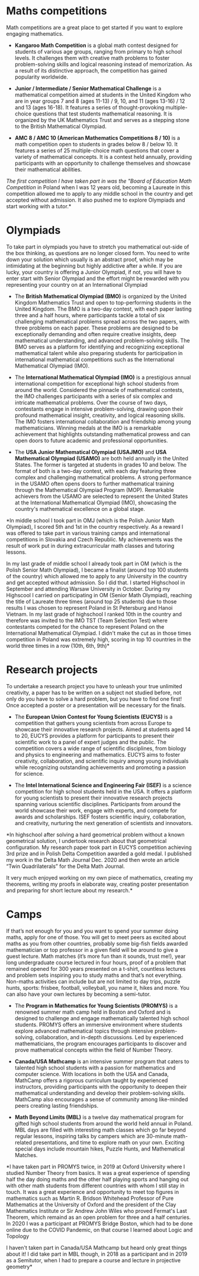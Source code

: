 # Maths competitions

Math competitions are a great place to get started if you want to explore engaging mathematics.

- **Kangaroo Math Competition** is a global math contest designed for students of various age groups, ranging from primary to high school levels. It challenges them with creative math problems to foster problem-solving skills and logical reasoning instead of memorization. As a result of its distinctive approach, the competition has gained popularity worldwide.

- **Junior / Intermediate / Senior Mathematical Challenge** is a mathematical competition aimed at students in the United Kingdom who are in year groups 7 and 8 (ages 11-13) / 9, 10, and 11 (ages 13-16) / 12 and 13 (ages 16-18). It features a series of thought-provoking multiple-choice questions that test students mathematical reasoning. It is organized by the UK Mathematics Trust and serves as a stepping stone to the British Mathematical Olympiad.

- **AMC 8 / AMC 10 (American Mathematics Competitions 8 / 10)**  is a math competition open to students in grades below 8 / below 10. It features a series of 25 multiple-choice math questions that cover a variety of mathematical concepts. It is a contest held annually, providing participants with an opportunity to challenge themselves and showcase their mathematical abilities.

*The first competition I have taken part in was the "Board of Education Math Competition* in Poland when I was 12 years old, becoming a Laureate in this competition allowed me to apply to any middle school in the country and get accepted without admission. It also pushed me to explore Olympiads and start working with a tutor.*

# Olympiads 

To take part in olympiads you have to stretch you mathematical out-side of the box thinking, as questions are no longer closed form. You need to write down your solution which usually is an abstract proof, which may be intimidating at the beginning but highly addictive after a while. If you are lucky, your country is offering a Junior Olympiad, if not, you will have to enter start with Senior Olympiad and the effort might be rewarded with you representing your country on at an International Olympiad

- The **British Mathematical Olympiad (BMO)** is organized by the United Kingdom Mathematics Trust and open to top-performing students in the United Kingdom. The BMO is a two-day contest, with each paper lasting three and a half hours, where participants tackle a total of six challenging mathematical problems spread across the two papers, with three problems on each paper. These problems are designed to be exceptionally demanding and often require creative insights, deep mathematical understanding, and advanced problem-solving skills. The BMO serves as a platform for identifying and recognizing exceptional mathematical talent while also preparing students for participation in international mathematical competitions such as the International Mathematical Olympiad (IMO).

- The **International Mathematical Olympiad (IMO)** is a prestigious annual international competition for exceptional high school students from around the world. Considered the pinnacle of mathematical contests, the IMO challenges participants with a series of six complex and intricate mathematical problems. Over the course of two days, contestants engage in intensive problem-solving, drawing upon their profound mathematical insight, creativity, and logical reasoning skills. The IMO fosters international collaboration and friendship among young mathematicians. Winning medals at the IMO is a remarkable achievement that highlights outstanding mathematical prowess and can open doors to future academic and professional opportunities.

- The **USA Junior Mathematical Olympiad (USAJMO)** and **USA Mathematical Olympiad (USAMO)** are both held annually in the United States. The former is targeted at students in grades 10 and below. The format of both is a two-day contest, with each day featuring three complex and challenging mathematical problems. A strong performance in the USAMO often opens doors to further mathematical training through the Mathematical Olympiad Program (MOP). Remarkable achievers from the USAMO are selected to represent the United States at the International Mathematical Olympiad (IMO), showcasing the country's mathematical excellence on a global stage.

*In middle school I took part in OMJ (which is the Polish Junior Math Olympiad), I scored 5th and 1st in the country respectively. As a reward I was offered to take part in various training camps and international competitions in Slovakia and Czech Republic. My achievements was the result of work put in during extracurricular math classes and tutoring lessons.

In my last grade of middle school I already took part in OM (which is the Polish Senior Math Olympiad), I became a finalist (around top 100 students of the country) which allowed me to apply to any University in the country and get accepted without admission. So I did that. I started Highschool in September and attending Warsaw University in October. During my Highscool I carried on participating in OM (Senior Math Olympiad), reaching the title of Laureate three times (around top 25 students) due to those results I was chosen to represent Poland in St Petersburg and Hanoi Vietnam. In my last grade of highschool I ranked 10th in the country and therefore was invited to the IMO TST (Team Selection Test) where contestants competed for the chance to represent Poland on the International Mathematical Olympiad. I didn't make the cut as in those times competition in Poland was extremely high, scoring in top 10 countries in the world three times in a row (10th, 6th, 9th)*

# Research projects

To undertake a research project you have to unleash your true unlimited creativity, a paper has to be written on a subject not studied before, not only do you have to solve a hard problem, but you have to find one first! Once accepted a poster or a presentation will be necessary for the finals.

- The **European Union Contest for Young Scientists (EUCYS)** is a competition that gathers young scientists from across Europe to showcase their innovative research projects. Aimed at students aged 14 to 20, EUCYS provides a platform for participants to present their scientific work to a panel of expert judges and the public. The competition covers a wide range of scientific disciplines, from biology and physics to engineering and mathematics. EUCYS aims to foster creativity, collaboration, and scientific inquiry among young individuals while recognizing outstanding achievements and promoting a passion for science.

- The **Intel International Science and Engineering Fair (ISEF)** is a science competition for high school students held in the USA. It offers a platform for young scientists to present their innovative research projects spanning various scientific disciplines. Participants from around the world showcase their work, engage with experts, and compete for awards and scholarships. ISEF fosters scientific inquiry, collaboration, and creativity, nurturing the next generation of scientists and innovators.


*In highschool after solving a hard geometrical problem without a known geometrical solution, I undertook research about that geometrical configuration. My research paper took part in EUCYS competition achieving 3rd prize and in Polish Delta Competition awarded a gold medal. I published my work in the Delta Math Journal Dec. 2020 and then wrote an article “Twin Quadrilaterals” for the Delta Math Journal.

It very much enjoyed working on my own piece of mathematics, creating my theorems, writing my proofs in elaborate way, creating poster presentation and preparing for short lecture about my research.*




# Camps

If that’s not enough for you and you want to spend your summer doing maths, apply for one of those. You will get to meet peers as excited about maths as you from other countries, probably some big-fish fields awarded mathematician or top professor in a given field will be around to give a guest lecture. Math matches (it’s more fun than it sounds, trust me!), year long undergraduate course lectured in four hours, proof of a problem that remained opened for 300 years presented on a t-shirt, countless lectures and problem sets inspiring you to study maths and that’s not everything. Non-maths activities can include but are not limited to day trips, puzzle hunts, sports: frisbee, football, volleyball, you name it, hikes and more. You can also have your own lectures by becoming a semi-tutor.

- The **Program in Mathematics for Young Scientists (PROMYS)** is a renowned summer math camp held in Boston and Oxford and is designed to challenge and engage mathematically talented high school students. PROMYS offers an immersive environment where students explore advanced mathematical topics through intensive problem-solving, collaboration, and in-depth discussions. Led by experienced mathematicians, the program encourages participants to discover and prove mathematical concepts within the field of Number Theory.

- **Canada/USA Mathcamp** is an intensive summer program that caters to talented high school students with a passion for mathematics and computer science. With locations in both the USA and Canada, MathCamp offers a rigorous curriculum taught by experienced instructors, providing participants with the opportunity to deepen their mathematical understanding and develop their problem-solving skills. MathCamp also encourages a sense of community among like-minded peers creating lasting friendships.

- **Math Beyond Limits (MBL)** is a twelve day mathematical program for gifted high school students from around the world held annual in Poland. MBL days are filled with interesting math classes which go far beyond regular lessons, inspiring talks by campers which are 30-minute math-related presentations, and time to explore math on your own. Exciting special days include mountain hikes, Puzzle Hunts, and Mathematical Matches.

*I have taken part in PROMYS twice, in 2019 at Oxford University where I studied Number Theory from basics. It was a great experience of spending half the day doing maths and the other half playing sports and hanging out with other math students from different countries with whom I still stay in touch. It was a great experience and opportunity to meet top figures in mathematics such as Martin R. Bridson Whitehead Professor of Pure Mathematics at the University of Oxford and the president of the Clay Mathematics Institute or Sir Andrew John Wiles who proved Fermat's Last Theorem, which remaind as an open problem for three and a half centuries. In 2020 I was a participant at PROMYS Bridge Boston, which had to be done online due to the COVID Pandemic, on that course I learned about Logic and Topology

I haven't taken part in Canada/USA Mathcamp but heard only great things about it! I did take part in MBL though, in 2018 as a participant and in 2019 as a Semitutor, when I had to prepare a course and lecture in projective geometry*
